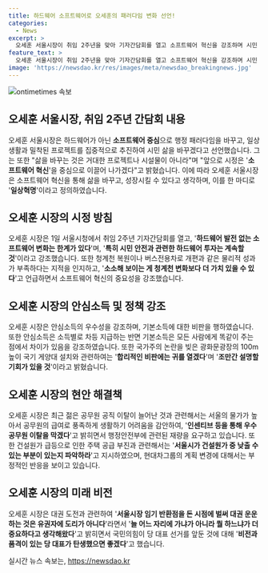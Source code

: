 ```yaml
---
title: 하드웨어 소프트웨어로 오세훈의 패러다임 변화 선언!
categories:
  - News
excerpt: >
  오세훈 서울시장이 취임 2주년을 맞아 기자간담회를 열고 소프트웨어 혁신을 강조하며 시민 삶을 변화시키겠다는 뜻을 밝혔다. 그는 하드웨어가 아닌 소프트웨어 중심의 행정 패러다임 전환을 선언했으며, 광화문광장의 100m 국기 게양대 설치, 안심소득 정책 등에 대한 입장을 전했다. 또한, 젊은 공무원 이탈에 대응하기 위해 인센티브를 통한 대책을 모색하고, 주택 공급 부진 문제를 해결하기 위해 건설원가를 낮출 부분을 파악하고 있다고 밝혔다. 미래적인 비전과 도리를 강조하며 대권 도전에 대한 발언도 이어졌다.
feature_text: >
  오세훈 서울시장이 취임 2주년을 맞아 기자간담회를 열고 소프트웨어 혁신을 강조하며 시민 삶을 변화시키겠다는 뜻을 밝혔다. 그는 하드웨어가 아닌 소프트웨어 중심의 행정 패러다임 전환을 선언했으며, 광화문광장의 100m 국기 게양대 설치, 안심소득 정책 등에 대한 입장을 전했다. 또한, 젊은 공무원 이탈에 대응하기 위해 인센티브를 통한 대책을 모색하고, 주택 공급 부진 문제를 해결하기 위해 건설원가를 낮출 부분을 파악하고 있다고 밝혔다. 미래적인 비전과 도리를 강조하며 대권 도전에 대한 발언도 이어졌다.
image: 'https://newsdao.kr/res/images/meta/newsdao_breakingnews.jpg'
---
```


<p><img src="https://newsdao.kr/res/images/meta/newsdao_breakingnews.jpg" alt="ontimetimes 속보" /></p>

<h2 data-ke-size="size26">오세훈 서울시장, 취임 2주년 간담회 내용</h2>

<p data-ke-size="size16">오세훈 서울시장은 하드웨어가 아닌 <b>소프트웨어 중심</b>으로 행정 패러다임을 바꾸고, 일상생활과 밀착된 프로젝트를 집중적으로 추진하여 시민 삶을 바꾸겠다고 선언했습니다. 그는 또한 "삶을 바꾸는 것은 거대한 프로젝트나 시설물이 아니라"며 "앞으로 시정은 '<b>소프트웨어 혁신</b>'을 중심으로 이끌어 나가겠다"고 밝혔습니다. 이에 따라 오세훈 서울시장은 소프트웨어 혁신을 통해 삶을 바꾸고, 성장시킬 수 있다고 생각하며, 이를 한 마디로 '<b>일상혁명</b>'이라고 정의하였습니다.</p>

<h2 data-ke-size="size26">오세훈 시장의 시정 방침</h2>

<p data-ke-size="size16">오세훈 시장은 1일 서울시청에서 취임 2주년 기자간담회를 열고, '<b>하드웨어 발전 없는 소프트웨어 변화는 한계가 있다</b>'며, '<b>특히 시민 안전과 관련한 하드웨어 투자는 계속할 것</b>'이라고 강조했습니다. 또한 청계천 복원이나 버스전용차로 개편과 같은 물리적 성과가 부족하다는 지적을 인지하고, '<b>소소해 보이는 게 청계천 변화보다 더 가치 있을 수 있다</b>'고 언급하면서 소프트웨어 혁신의 중요성을 강조했습니다.</p>

<h2 data-ke-size="size26">오세훈 시장의 안심소득 및 정책 강조</h2>

<p data-ke-size="size16">오세훈 시장은 안심소득의 우수성을 강조하며, 기본소득에 대한 비판을 행하였습니다. 또한 안심소득은 소득별로 차등 지급하는 반면 기본소득은 모든 사람에게 똑같이 주는 점에서 차이가 있음을 강조하였습니다. 또한 국가주의 논란을 빚은 광화문광장의 100m 높이 국기 게양대 설치와 관련하여는 '<b>합리적인 비판에는 귀를 열겠다</b>'며 '<b>조만간 설명할 기회가 있을 것</b>'이라고 밝혔습니다.</p>

<h2 data-ke-size="size26">오세훈 시장의 현안 해결책</h2>

<p data-ke-size="size16">오세훈 시장은 최근 젊은 공무원 공직 이탈이 늘어난 것과 관련해서는 서울의 물가가 높아서 공무원의 급여로 풍족하게 생활하기 어려움을 감안하여, '<b>인센티브 등을 통해 우수 공무원 이탈을 막겠다</b>'고 밝히면서 행정안전부에 관련된 재량을 요구하고 있습니다. 또한 건설원가 급등으로 인한 주택 공급 부진과 관련해서는 '<b>서울시가 건설원가 중 낮출 수 있는 부분이 있는지 파악하라</b>'고 지시하였으며, 현대차그룹의 계획 변경에 대해서는 부정적인 반응을 보이고 있습니다.</p>

<h2 data-ke-size="size26">오세훈 시장의 미래 비전</h2>

<p data-ke-size="size16">오세훈 시장은 대권 도전과 관련하여 '<b>서울시장 임기 반환점을 돈 시점에 벌써 대권 운운하는 것은 유권자에 도리가 아니다</b>'라면서 '<b>늘 어느 자리에 가냐가 아니라 뭘 하느냐가 더 중요하다고 생각해왔다</b>'고 밝히면서 국민의힘이 당 대표 선거를 앞둔 것에 대해 '<b>비전과 품격이 있는 당 대표가 탄생했으면 좋겠다</b>'고 했습니다.</p>
실시간 뉴스 속보는, <a href="https://newsdao.kr" rel="dofollow">https://newsdao.kr</a>


